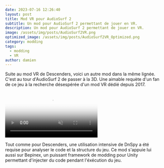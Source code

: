 ```yaml
---
date: 2023-07-16 12:26:40
layout: post
title: Mod VR pour AudioSurf 2
subtitle: Un mod pour AudioSurf 2 permettant de jouer en VR.
description: Un mod pour AudioSurf 2 permettant de jouer en VR.
image: /assets/img/posts/AudioSurf2VR.png
optimized_image: /assets/img/posts/AudioSurf2VR_Optimized.png
category: modding
tags:
  - modding
  - VR
author: damien
---
```


Suite au mod VR de Descenders, voici un autre mod dans la m&ecirc;me lign&eacute;e. C&#39;est au tour d&#39;AudioSurf 2 de passer &agrave; la 3D. Une aimable requ&egrave;te d&#39;un fan de ce jeu &agrave; la recherche d&eacute;sesp&eacute;r&eacute;e d&#39;un mod VR d&eacute;di&eacute; depuis 2017.

<div class="video-container">
    <video autoplay loop muted playsinline poster="/assets/img/loading.gif" src="/assets/img/videos/AudioSurf2VR.mp4" type="video/mp4" preload="auto"></video>
</div>

Tout comme pour Descenders, une utilisation intensive de DnSpy a &eacute;t&eacute; requise pour analyser le code et la structure du jeu. Ce mod s&#39;appuie lui aussi sur Bepinex, un puissant framework de modding pour Unity permettant d&#39;injecter du code pendant l&#39;&eacute;x&eacute;cution du jeu.